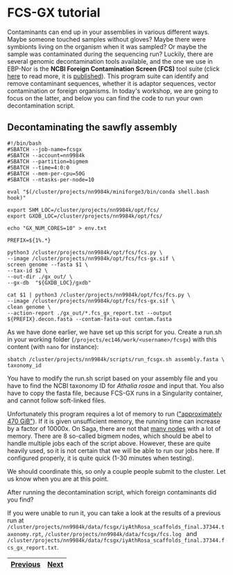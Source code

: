 # FCS-GX tutorial

Contaminants can end up in your assemblies in various different ways. Maybe someone touched samples without gloves? Maybe there were symbionts living on the organism when it was sampled? Or maybe the sample was contaminated during the sequencing run? Luckily, there are several genomic decontamination tools available, and the one we use in EBP-Nor is the **NCBI Foreign Contamination Screen (FCS)** tool suite (click [here](https://github.com/ncbi/fcs) to read more, it is [published](https://genomebiology.biomedcentral.com/articles/10.1186/s13059-024-03198-7)). This program suite can identify and remove contaminant sequences, whether it is adaptor sequences, vector contamination or foreign organisms. In today's workshop, we are going to focus on the latter, and below you can find the code to run your own decontamination script. 

## Decontaminating the sawfly assembly

```
#!/bin/bash
#SBATCH --job-name=fcsgx
#SBATCH --account=nn9984k
#SBATCH --partition=bigmem
#SBATCH --time=4:0:0
#SBATCH --mem-per-cpu=50G
#SBATCH --ntasks-per-node=10

eval "$(/cluster/projects/nn9984k/miniforge3/bin/conda shell.bash hook)" 

export SHM_LOC=/cluster/projects/nn9984k/opt/fcs/
export GXDB_LOC=/cluster/projects/nn9984k/opt/fcs/

echo "GX_NUM_CORES=10" > env.txt

PREFIX=${1%.*}

python3 /cluster/projects/nn9984k/opt/fcs/fcs.py \
--image /cluster/projects/nn9984k/opt/fcs/fcs-gx.sif \
screen genome --fasta $1 \
--tax-id $2 \
--out-dir ./gx_out/ \
--gx-db  "${GXDB_LOC}/gxdb"

cat $1 | python3 /cluster/projects/nn9984k/opt/fcs/fcs.py \
--image /cluster/projects/nn9984k/opt/fcs/fcs-gx.sif \
clean genome \
--action-report ./gx_out/*.fcs_gx_report.txt --output ${PREFIX}.decon.fasta --contam-fasta-out contam.fasta

```

As we have done earlier, we have set up this script for you. Create a run.sh in your working folder (`/projects/ec146/work/<username>/fcsgx`) with this content (with `nano` for instance):

```
sbatch /cluster/projects/nn9984k/scripts/run_fcsgx.sh assembly.fasta \
taxonomy_id
```
You have to modify the run.sh script based on your assembly file and you have to find the NCBI taxonomy ID for *Athalia rosae* and input that. You also have to copy the fasta file, because FCS-GX runs in a Singularity container, and cannot follow soft-linked files.

Unfortunately this program requires a lot of memory to run (["approximately 470 GiB"](https://github.com/ncbi/fcs/wiki/FCS-GX)). If it is given unsufficient memory, the running time can increase by a factor of 10000x. On Saga, there are not that [many nodes](https://documentation.sigma2.no/hpc_machines/saga.html) with a lot of memory. There are 8 so-called bigmem nodes, which should be abel to handle multiple jobs each of the script above. However, these are quite heavily used, so it is not certain that we will be able to run our jobs here. If configured properly, it is quite quick (1-30 minutes when testing). 

We should coordinate this, so only a couple people submit to the cluster. Let us know when you are at this point.

After running the decontamination script, which foreign contaminants did you find?

If you were unable to run it, you can take a look at the results of a previous run at ` /cluster/projects/nn9984k/data/fcsgx/iyAthRosa_scaffolds_final.37344.taxonomy.rpt`, `/cluster/projects/nn9984k/data/fcsgx/fcs.log ` and `/cluster/projects/nn9984k/data/fcsgx/iyAthRosa_scaffolds_final.37344.fcs_gx_report.txt`. 



|[Previous](https://github.com/ebp-nor/workshop-2024/blob/main/day1_genome_assembly/08_Merqury.md)|[Next](https://github.com/ebp-nor/workshop-2024/blob/main/day1_genome_assembly/10_Rapid_curation.md)|
|---|---|
